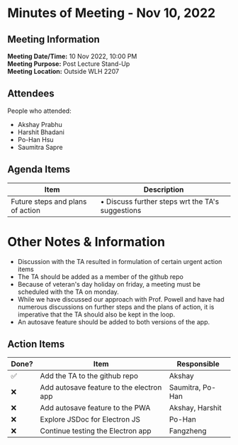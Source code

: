 # Minutes of Meeting - Nov 10, 2022

## Meeting Information
**Meeting Date/Time:** 10 Nov 2022, 10:00 PM  
**Meeting Purpose:** Post Lecture Stand-Up            
**Meeting Location:** Outside WLH 2207    

## Attendees
People who attended:
- Akshay Prabhu
- Harshit Bhadani
- Po-Han Hsu
- Saumitra Sapre

## Agenda Items

Item | Description
---- | ----
Future steps and plans of action | • Discuss further steps wrt the TA's suggestions



# Other Notes & Information

* Discussion with the TA resulted in formulation of certain urgent action items
* The TA should be added as a member of the github repo
* Because of veteran's day holiday on friday, a meeting must be scheduled with the TA on monday.
* While we have discussed our approach with Prof. Powell and have had numerous discussions on further steps and the plans of action, it is imperative that the TA should also be kept in the loop.
* An autosave feature should be added to both versions of the app.


## Action Items
| Done? | Item | Responsible | 
| ---- | ---- | ---- | 
| :white_check_mark: | Add the TA to the github repo | Akshay | 
| :x:| Add autosave feature to the electron app | Saumitra, Po-Han | 
| :x:| Add autosave feature to the PWA | Akshay, Harshit | 
| :x:| Explore JSDoc for Electron JS | Po-Han |
| :x:| Continue testing the Electron app | Fangzheng | 
